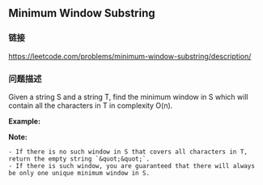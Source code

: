 ## Minimum Window Substring  
### 链接  
https://leetcode.com/problems/minimum-window-substring/description/  
### 问题描述
Given a string S and a string T, find the minimum window in S which will contain all the characters in T in complexity O(n).

**Example:**

**Note:**

	- If there is no such window in S that covers all characters in T, return the empty string `&quot;&quot;`.
	- If there is such window, you are guaranteed that there will always be only one unique minimum window in S.
